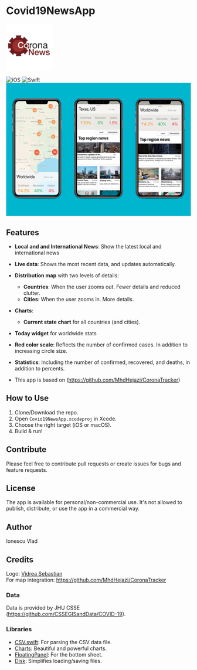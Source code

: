 # Covid19NewsApp

<img src="https://github.com/ionescuvlad12/Covid19NewsApp/blob/master/Covid19Updates/Assets.xcassets/AppIcon.appiconset/corona-news-logo-1024.png" width="127">

![iOS](https://img.shields.io/badge/iOS-12%20-blue)
![Swift](https://img.shields.io/badge/Swift-5-orange?logo=Swift&logoColor=white)
![img](https://github.com/ionescuvlad12/Covid19NewsApp/blob/master/Screens.png)

## Features

* __Local and and International News__: Show the latest local and international news
* __Live data__: Shows the most recent data, and updates automatically.
* __Distribution map__ with two levels of details:
  * __Countries__: When the user zooms out. Fewer details and reduced clutter.
  * __Cities__: When the user zooms in. More details.
* __Charts__:
   * __Current state chart__ for all countries (and cities).
* __Today widget__ for worldwide stats
* __Red color scale__: Reflects the number of confirmed cases. In addition to increasing circle size.
* __Statistics__: Including the number of confirmed, recovered, and deaths, in addition to percents.

* This app is based on (https://github.com/MhdHejazi/CoronaTracker)

## How to Use
1. Clone/Download the repo.
2. Open `Covid19NewsApp.xcodeproj` in Xcode.
3. Choose the right target (iOS or macOS).
4. Build & run!

## Contribute
Please feel free to contribute pull requests or create issues for bugs and feature requests.

## License
The app is available for personal/non-commercial use. It's not allowed to publish, distribute, or use the app in a commercial way.

## Author
Ionescu Vlad

## Credits
Logo: 
<a href =https://github.com/ssebi> Vidrea Sebastian </a>
<br>
For map integration: https://github.com/MhdHejazi/CoronaTracker
### Data
Data is provided by JHU CSSE (https://github.com/CSSEGISandData/COVID-19).

### Libraries
* [CSV.swift](https://github.com/yaslab/CSV.swift): For parsing the CSV data file.
* [Charts](https://github.com/danielgindi/Charts): Beautiful and powerful charts.
* [FloatingPanel](https://github.com/SCENEE/FloatingPanel): For the bottom sheet.
* [Disk](https://github.com/saoudrizwan/Disk): Simplifies loading/saving files.
